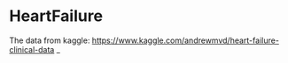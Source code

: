 # HeartFailure
The data from kaggle: https://www.kaggle.com/andrewmvd/heart-failure-clinical-data
_
